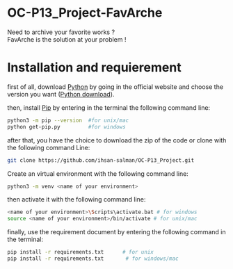 # OC-P13_Project-FavArche  

Need to archive your favorite works ?  
FavArche is the solution at your problem !

#  Installation and requierement 

first of all, download [Python](https://www.python.org/) by going in the official website and choose the version you want ([Python download](https://www.python.org/downloads/)).

then, install [Pip](https://pypi.org/project/pip/) by entering in the terminal the following command line:
```bash
python3 -m pip --version  #for unix/mac
python get-pip.py         #for windows
```
after that, you have the choice to download the zip of the code or clone with the following command Line:
```bash
git clone https://github.com/ihsan-salman/OC-P13_Project.git
```
Create an virtual environment with the following command line:
```bash
python3 -m venv <name of your environment>
```
then activate it with the following command line:
```bash
<name of your environment>\Scripts\activate.bat # for windows
source <name of your environment>/bin/activate # for unix/mac
```

finally, use the requirement document by entering the following command in the terminal:
```bash
pip install -r requirements.txt      # for unix
pip install -r requirements.txt       # for windows/mac
```